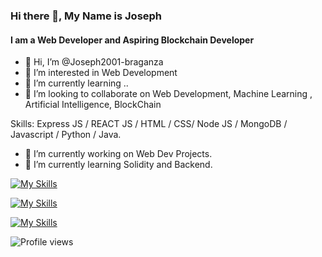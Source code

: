 ### Hi there 👋, My Name is Joseph
#### I am a Web Developer and Aspiring Blockchain Developer
- 👋 Hi, I’m @Joseph2001-braganza
- 👀 I’m interested in Web Development
- 🌱 I’m currently learning ..
- 💞️ I’m looking to collaborate on Web Development, Machine Learning , Artificial Intelligence, BlockChain

Skills: Express JS / REACT JS / HTML / CSS/ Node JS / MongoDB / Javascript / Python / Java.

- 🔭 I’m currently working on Web Dev Projects.
- 🌱 I’m currently learning Solidity and Backend.




[![My Skills](https://skills.thijs.gg/icons?i=c,java,python,html,css,js&theme=light)](https://skills.thijs.gg)

[![My Skills](https://skills.thijs.gg/icons?i=angular,nodejs,react,redis&theme=light)](https://skills.thijs.gg)

[![My Skills](https://skills.thijs.gg/icons?i=mongodb,mysql&theme=light)](https://skills.thijs.gg)
  

![Profile views](https://gpvc.arturio.dev/Joseph2001-braganza)  
